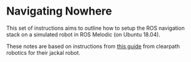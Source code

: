 # Navigating Nowhere

This set of instructions aims to outline how to setup the ROS navigation stack on a simulated robot in ROS Melodic (on Ubuntu 18.04). 

These notes are based on instructions from [this guide](https://www.clearpathrobotics.com/assets/guides/kinetic/ros/ROS%20Navigation%20Basics.html) from clearpath robotics for their jackal robot.

